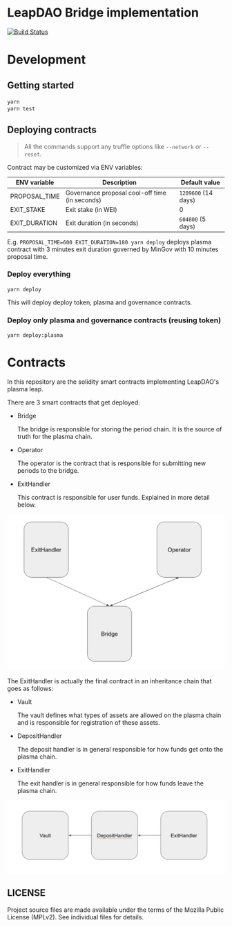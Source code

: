 # LeapDAO Bridge implementation
[![Build Status](https://travis-ci.org/leapdao/leap-contracts.svg?branch=master)](https://travis-ci.org/leapdao/leap-contracts)
# Development

## Getting started

```
yarn
yarn test 
```

## Deploying contracts

> All the commands support any truffle options like `--network` or `--reset`.


Contract may be customized via ENV variables:

| ENV variable | Description | Default value |
| ------- | ----------- | ------------- |
| PROPOSAL_TIME | Governance proposal cool-off time (in seconds) | `1209600` (14 days) |
|EXIT_STAKE| Exit stake (in WEI) |0|
|EXIT_DURATION| Exit duration (in seconds) |`604800` (5 days)|

E.g. `PROPOSAL_TIME=600 EXIT_DURATION=180 yarn deploy` deploys plasma contract with 3 minutes exit duration governed by MinGov with 10 minutes proposal time.

### Deploy everything

```
yarn deploy
```

This will deploy deploy token, plasma and governance contracts.

### Deploy only plasma and governance contracts (reusing token)

```
yarn deploy:plasma
```

# Contracts

In this repository are the solidity smart contracts implementing LeapDAO's plasma leap. 

There are 3 smart contracts that get deployed:

* Bridge

  The bridge is responsible for storing the period chain. It is the source of truth for the plasma chain.

* Operator

  The operator is the contract that is responsible for submitting new periods to the bridge.

* ExitHandler

  This contract is responsible for user funds. Explained in more detail below.

![Layout](./img/layout.png)

The ExitHandler is actually the final contract in an inheritance chain that goes as follows:

* Vault 

  The vault defines what types of assets are allowed on the plasma chain and is responsible for registration of these assets.

* DepositHandler

  The deposit handler is in general responsible for how funds get onto the plasma chain.

* ExitHandler

  The exit handler is in general responsible for how funds leave the plasma chain.

![Inheritance chain](./img/inheritnace.png)

## LICENSE

Project source files are made available under the terms of the Mozilla Public License (MPLv2). See individual files for details.
